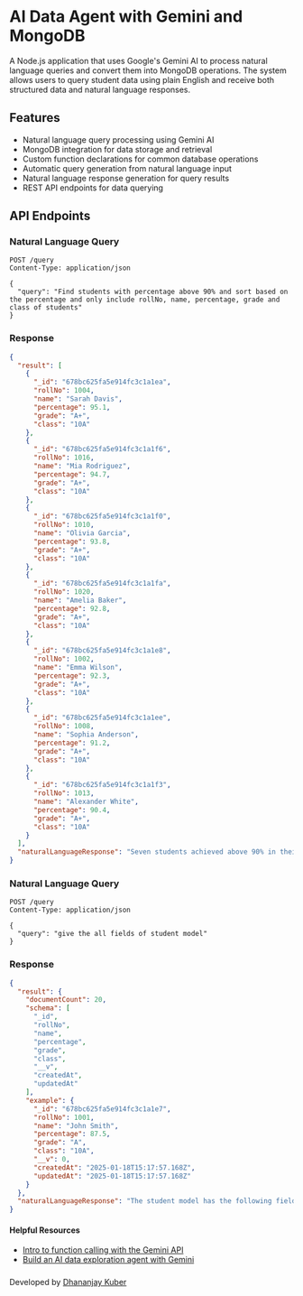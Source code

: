 # AI Data Agent with Gemini and MongoDB

A Node.js application that uses Google's Gemini AI to process natural language queries and convert them into MongoDB operations. The system allows users to query student data using plain English and receive both structured data and natural language responses.

## Features

- Natural language query processing using Gemini AI
- MongoDB integration for data storage and retrieval
- Custom function declarations for common database operations
- Automatic query generation from natural language input
- Natural language response generation for query results
- REST API endpoints for data querying

## API Endpoints

### Natural Language Query

```http
POST /query
Content-Type: application/json

{
  "query": "Find students with percentage above 90% and sort based on the percentage and only include rollNo, name, percentage, grade and class of students"
}
```

### Response

```json
{
  "result": [
    {
      "_id": "678bc625fa5e914fc3c1a1ea",
      "rollNo": 1004,
      "name": "Sarah Davis",
      "percentage": 95.1,
      "grade": "A+",
      "class": "10A"
    },
    {
      "_id": "678bc625fa5e914fc3c1a1f6",
      "rollNo": 1016,
      "name": "Mia Rodriguez",
      "percentage": 94.7,
      "grade": "A+",
      "class": "10A"
    },
    {
      "_id": "678bc625fa5e914fc3c1a1f0",
      "rollNo": 1010,
      "name": "Olivia Garcia",
      "percentage": 93.8,
      "grade": "A+",
      "class": "10A"
    },
    {
      "_id": "678bc625fa5e914fc3c1a1fa",
      "rollNo": 1020,
      "name": "Amelia Baker",
      "percentage": 92.8,
      "grade": "A+",
      "class": "10A"
    },
    {
      "_id": "678bc625fa5e914fc3c1a1e8",
      "rollNo": 1002,
      "name": "Emma Wilson",
      "percentage": 92.3,
      "grade": "A+",
      "class": "10A"
    },
    {
      "_id": "678bc625fa5e914fc3c1a1ee",
      "rollNo": 1008,
      "name": "Sophia Anderson",
      "percentage": 91.2,
      "grade": "A+",
      "class": "10A"
    },
    {
      "_id": "678bc625fa5e914fc3c1a1f3",
      "rollNo": 1013,
      "name": "Alexander White",
      "percentage": 90.4,
      "grade": "A+",
      "class": "10A"
    }
  ],
  "naturalLanguageResponse": "Seven students achieved above 90% in their class.  Sarah Davis (roll no. 1004) scored the highest with 95.1%, followed by Mia Rodriguez (roll no. 1016) with 94.7%. All seven students received an A+ grade and are in class 10A.\n"
}
```

### Natural Language Query

```http
POST /query
Content-Type: application/json

{
  "query": "give the all fields of student model"
}
```

### Response

```json
{
  "result": {
    "documentCount": 20,
    "schema": [
      "_id",
      "rollNo",
      "name",
      "percentage",
      "grade",
      "class",
      "__v",
      "createdAt",
      "updatedAt"
    ],
    "example": {
      "_id": "678bc625fa5e914fc3c1a1e7",
      "rollNo": 1001,
      "name": "John Smith",
      "percentage": 87.5,
      "grade": "A",
      "class": "10A",
      "__v": 0,
      "createdAt": "2025-01-18T15:17:57.168Z",
      "updatedAt": "2025-01-18T15:17:57.168Z"
    }
  },
  "naturalLanguageResponse": "The student model has the following fields: `_id`, `rollNo`, `name`, `percentage`, `grade`, `class`, `__v`, `createdAt`, and `updatedAt`.  There are currently 20 student documents in the database.  The example shows a student with `rollNo` 1001, named John Smith, achieving 87.5% and a grade of A in class 10A.\n"
}
```

#### Helpful Resources

- [Intro to function calling with the Gemini API](https://ai.google.dev/gemini-api/docs/function-calling)
- [Build an AI data exploration agent with Gemini](https://ai.google.dev/gemini-api/tutorials/sql-talk)

###

Developed by [Dhananjay Kuber](dhananjaykuber.in)
